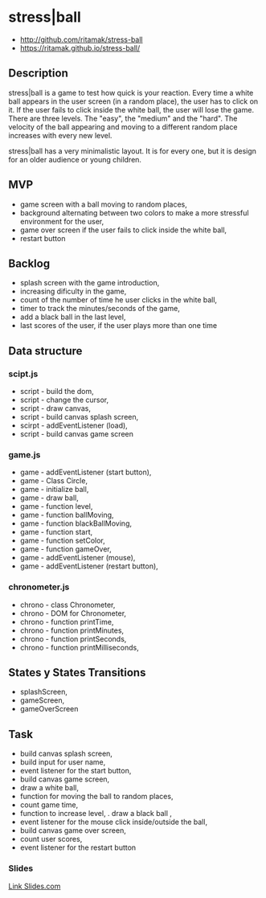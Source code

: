 # stress|ball
- http://github.com/ritamak/stress-ball
- https://ritamak.github.io/stress-ball/

## Description
stress|ball is a game to test how quick is your reaction. 
Every time a white ball appears in the user screen (in a random place), the user has to click on it. If the user fails to click inside the white ball, the user will lose the game.
There are three levels. The "easy", the "medium" and the "hard". The velocity of the ball appearing and moving to a different random place increases with every new level.

stress|ball has a very minimalistic layout. It is for every one, but it is design for an older audience or young children.

## MVP
- game screen with a ball moving to random places,
- background alternating between two colors to make a more stressful environment for the user,
- game over screen if the user fails to click inside the white ball,
- restart button

## Backlog
- splash screen with the game introduction,
- increasing dificulty in the game,
- count of the number of time he user clicks in the white ball,
- timer to track the minutes/seconds of the game,
- add a black ball in the last level,
- last scores of the user, if the user plays more than one time

## Data structure

### scipt.js
- script - build the dom,
- script - change the cursor,
- script - draw canvas,
- script - build canvas splash screen,
- scirpt - addEventListener (load),
- script - build canvas game screen

### game.js
- game - addEventListener (start button),
- game - Class Circle,
- game - initialize ball,
- game - draw ball,
- game - function level,
- game - function ballMoving,
- game - function blackBallMoving,
- game - function start,
- game - function setColor,
- game - function gameOver,
- game - addEventListener (mouse),
- game - addEventListener (restart button),

### chronometer.js
- chrono - class Chronometer,
- chrono - DOM for Chronometer,
- chrono - function printTime,
- chrono - function printMinutes,
- chrono - function printSeconds,
- chrono - function printMilliseconds,

## States y States Transitions
- splashScreen,
- gameScreen,
- gameOverScreen

## Task
- build canvas splash screen,
- build input for user name,
- event listener for the start button,
- build canvas game screen,
- draw a white ball,
- function for moving the ball to random places,
- count game time,
- function to increase level,
. draw a black ball ,
- event listener for the mouse click inside/outside the ball,
- build canvas game over screen,
- count user scores,
- event listener for the restart button

### Slides
[Link Slides.com](https://docs.google.com/presentation/d/1MrisE8_VyAAF-cb3-Y77vcnR_C_IVTVnGCS6jEMZbpk/edit?usp=sharing)
